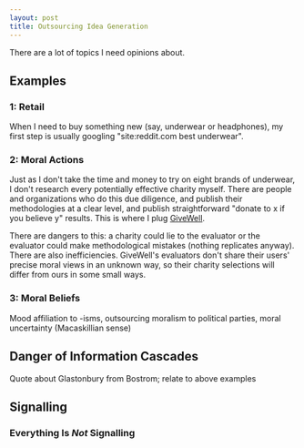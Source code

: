 ```yaml
---
layout: post
title: Outsourcing Idea Generation
---
```


There are a lot of topics I need opinions about. 

## Examples

### 1: Retail

When I need to buy something new (say, underwear or headphones), my first step is usually googling "site:reddit.com best underwear". 

### 2: Moral Actions

Just as I don't take the time and money to try on eight brands of underwear, I don't research every potentially effective charity myself. There are people and organizations who do this due diligence, and publish their methodologies at a clear level, and publish straightforward "donate to x if you believe y" results. This is where I plug [GiveWell][givewell]. 

There are dangers to this: a charity could lie to the evaluator or the evaluator could make methodological mistakes (nothing replicates anyway). There are also inefficiencies. GiveWell's evaluators don't share their users' precise moral views in an unknown way, so their charity selections will differ from ours in some small ways.  

### 3: Moral Beliefs

Mood affiliation to -isms, outsourcing moralism to political parties, moral uncertainty (Macaskillian sense)

## Danger of Information Cascades

Quote about Glastonbury from Bostrom; relate to above examples

## Signalling

### Everything Is <i>Not</i> Signalling
  
  






[givewell]: https://www.givewell.org/
